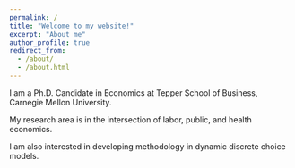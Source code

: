 ```yaml
---
permalink: /
title: "Welcome to my website!"
excerpt: "About me"
author_profile: true
redirect_from: 
  - /about/
  - /about.html
---
```


I am a Ph.D. Candidate in Economics at Tepper School of Business, Carnegie Mellon University.

My research area is in the intersection of labor, public, and health economics. 

I am also interested in developing methodology in dynamic discrete choice models.
